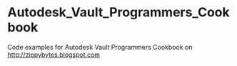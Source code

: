 Autodesk_Vault_Programmers_Cookbook
===================================

Code examples for Autodesk Vault Programmers Cookbook on http://zippybytes.blogspot.com
